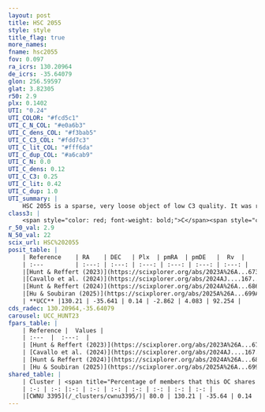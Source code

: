 ```yaml
---
layout: post
title: HSC 2055
style: style
title_flag: true
more_names: 
fname: hsc2055
fov: 0.097
ra_icrs: 130.20964
de_icrs: -35.64079
glon: 256.59597
glat: 3.82305
r50: 2.9
plx: 0.1402
UTI: "0.24"
UTI_COLOR: "#fcd5c1"
UTI_C_N_COL: "#e0a6b3"
UTI_C_dens_COL: "#f3bab5"
UTI_C_C3_COL: "#fdd7c3"
UTI_C_lit_COL: "#fff6da"
UTI_C_dup_COL: "#a6cab9"
UTI_C_N: 0.0
UTI_C_dens: 0.12
UTI_C_C3: 0.25
UTI_C_lit: 0.42
UTI_C_dup: 1.0
UTI_summary: |
    HSC 2055 is a sparse, very loose object of low C3 quality. It was recently reported in the literature. This object shares a large percentage of members with a later reported entry.<br><br><span style="color: #99180f; font-weight: bold;">Warning: </span>contains less than 25 stars with <i>P>0.5</i> estimated.
class3: |
    <span style="color: red; font-weight: bold;">C</span><span style="color: red; font-weight: bold;">C</span>
r_50_val: 2.9
N_50_val: 22
scix_url: HSC%202055
posit_table: |
    | Reference    | RA    | DEC   | Plx  | pmRA  | pmDE   |  Rv  |
    | :---         | :---: | :---: | :---: | :---: | :---: | :---: |
    |[Hunt & Reffert (2023)](https://scixplorer.org/abs/2023A%26A...673A.114H) | 130.197 | -35.64 | 0.136 | -2.874 | 4.08 | 92.247 |
    |[Cavallo et al. (2024)](https://scixplorer.org/abs/2024AJ....167...12C) | 130.19 | -35.636 | 0.136 | -- | -- | -- |
    |[Hunt & Reffert (2024)](https://scixplorer.org/abs/2024A%26A...686A..42H) | 130.197 | -35.64 | 0.136 | -2.874 | 4.08 | 92.247 |
    |[Hu & Soubiran (2025)](https://scixplorer.org/abs/2025A%26A...699A.246H) | 130.19 | -35.636 | -- | -- | -- | -- |
    | **UCC** |130.21 | -35.641 | 0.14 | -2.862 | 4.083 | 92.254 | 
cds_radec: 130.20964,-35.64079
carousel: UCC_HUNT23
fpars_table: |
    | Reference |  Values |
    | :---  |  :---:  |
    | [Hunt & Reffert (2023)](https://scixplorer.org/abs/2023A%26A...673A.114H) | `AV50=1.587, diffAV50=1.473, MOD50=13.967, logAge50=8.976` |
    | [Cavallo et al. (2024)](https://scixplorer.org/abs/2024AJ....167...12C) | `AV50=1.62, dMod50=13.63, logAge50=9.13, [Fe/H]50=-0.77` |
    | [Hunt & Reffert (2024)](https://scixplorer.org/abs/2024A%26A...686A..42H) | `MassJ=353.870` |
    | [Hu & Soubiran (2025)](https://scixplorer.org/abs/2025A%26A...699A.246H) | `MA22=-0.12, MA23f=-0.46, MZ23=-0.39, MK24=-0.4, MF24=-0.32` |
shared_table: |
    | Cluster | <span title="Percentage of members that this OC shares with the ones listed">%</span>   | RA   | DEC   | Plx   | pmRA  | pmDE  | Rv | UTI |
    | :-: | :-: |:-: | :-: | :-: | :-: | :-: | :-: | :-: |
    |[CWNU 3395](/_clusters/cwnu3395/)| 80.0 | 130.21 | -35.64 | 0.14 | -2.85 | 4.08 | 92.25 |0.05 |
---
```

